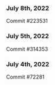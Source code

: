 ### July 8th, 2022

Commit #223531

### July 5th, 2022

Commit #314353


### July 4th, 2022

Commit #72281
